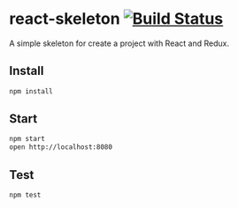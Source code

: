 # react-skeleton [![Build Status](https://travis-ci.org/rgaidot/react-skeleton.svg?branch=master)](https://travis-ci.org/rgaidot/react-skeleton)

A simple skeleton for create a project with React and Redux.

## Install
```sh
npm install
```

## Start
```sh
npm start
open http://localhost:8080
```

## Test
```sh
npm test
```
